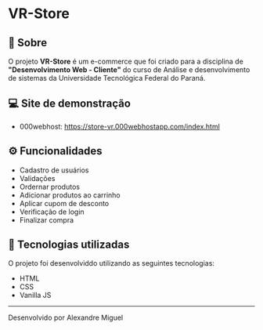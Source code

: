 # VR-Store

## 📑 Sobre

O projeto **VR-Store** é um e-commerce que foi criado para a disciplina de **"Desenvolvimento Web - Cliente"** do curso de Análise e desenvolvimento de sistemas da Universidade Tecnológica Federal do Paraná.

## 💻 Site de demonstração 

- 000webhost: https://store-vr.000webhostapp.com/index.html

## ⚙️ Funcionalidades 

- Cadastro de usuários
- Validações
- Ordernar produtos
- Adicionar produtos ao carrinho 
- Aplicar cupom de desconto
- Verificação de login
- Finalizar compra

## 🚀 Tecnologias utilizadas 

O projeto foi desenvolviddo utilizando as seguintes tecnologias: 

- HTML
- CSS
- Vanilla JS

---

Desenvolvido por Alexandre Miguel
